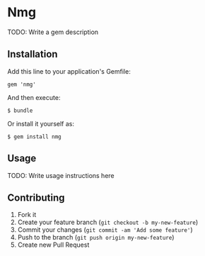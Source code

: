 # Nmg

TODO: Write a gem description

## Installation

Add this line to your application's Gemfile:

    gem 'nmg'

And then execute:

    $ bundle

Or install it yourself as:

    $ gem install nmg

## Usage

TODO: Write usage instructions here

## Contributing

1. Fork it
2. Create your feature branch (`git checkout -b my-new-feature`)
3. Commit your changes (`git commit -am 'Add some feature'`)
4. Push to the branch (`git push origin my-new-feature`)
5. Create new Pull Request
